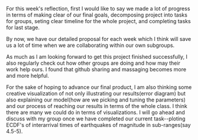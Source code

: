 For this week's reflection, first I would like to say we made a lot of progress in terms of making clear of our final goals, decomposing project into tasks for groups, seting clear timeline for the whole project, and completing tasks for last stage.  

By now, we have our detailed proposal for each week which I think will save us a lot of time when we are collaborating within our own subgroups.  

As much as I am looking forward to get this project finished successfully, I also regularly check out how other groups are doing and how may their work help ours. I found that github sharing and massaging becomes more and more helpful.  

For the sake of hoping to advance our final product, I am also thinking some creative visualization of not only illustrating our results(error diagram) but also explaining our model(how are we picking and tuning the parameters) and our process of reaching our results in terms of the whole class. I think there are many we could do in terms of visualizations. I will go ahead and discuss with my group once we have completed our current task--ploting ECDF's of interarrival times of earthquakes of magnitude in sub-ranges(say 4.5-5). 

